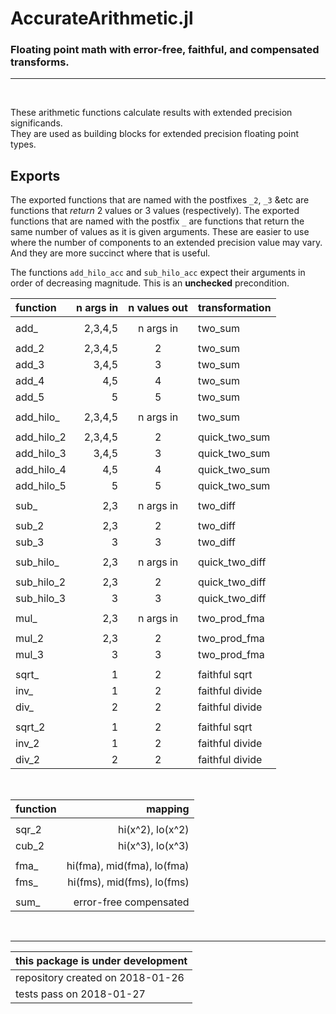 # AccurateArithmetic.jl

### Floating point math with error-free, faithful, and compensated transforms. 

-------
&nbsp;

These arithmetic functions calculate results with extended precision significands.    
They are used as building blocks for extended precision floating point types.

## Exports

The exported functions that are named with the postfixes `_2`, `_3` &etc
are functions that *return* 2 values or 3 values (respectively). The exported functions that are named with the postfix `_` are functions that return the same number of values as it is given arguments.  These are easier to use where the number of components to an extended precision value may vary. And they are more succinct where that is useful.

The functions `add_hilo_acc` and `sub_hilo_acc` expect their arguments in order of decreasing magnitude.  This is an __unchecked__ precondition.


| function     | n args in      | n values out | transformation |
|:-------------|---------------:|:------------:|:---------------|
|              |                |              |                |
| add_         | 2,3,4,5        | n args in    | two_sum        |
|              |                |              |                |
| add_2        | 2,3,4,5        | 2            | two_sum        |
| add_3        | 3,4,5          | 3            | two_sum        |
| add_4        | 4,5            | 4            | two_sum        |
| add_5        | 5              | 5            | two_sum        |
|              |                |              |                |
| add_hilo_    | 2,3,4,5        | n args in    | two_sum        |
|              |                |              |                |
| add_hilo_2   | 2,3,4,5        | 2            | quick_two_sum  |
| add_hilo_3   | 3,4,5          | 3            | quick_two_sum  |
| add_hilo_4   | 4,5            | 4            | quick_two_sum  |
| add_hilo_5   | 5              | 5            | quick_two_sum  |
|              |                |              |                |
| sub_         | 2,3            | n args in    | two_diff       |
|              |                |              |                |
| sub_2        | 2,3            | 2            | two_diff       |
| sub_3        | 3              | 3            | two_diff       |
|              |                |              |                |
| sub_hilo_    | 2,3            | n args in    | quick_two_diff |
|              |                |              |                |
| sub_hilo_2   | 2,3            | 2            | quick_two_diff |
| sub_hilo_3   | 3              | 3            | quick_two_diff |
|              |                |              |                |
| mul_         | 2,3            | n args in    | two_prod_fma   |
|              |                |              |                |
| mul_2        | 2,3            | 2            | two_prod_fma   |
| mul_3        | 3              | 3            | two_prod_fma   |
|              |                |              |                |
| sqrt_        | 1              | 2            | faithful sqrt  |
| inv_         | 1              | 2            | faithful divide |
| div_         | 2              | 2            | faithful divide |
|              |                |              |                |
| sqrt_2       | 1              | 2            | faithful sqrt  |
| inv_2        | 1              | 2            | faithful divide |
| div_2        | 2              | 2            | faithful divide |



&nbsp;

| function     | mapping        |
|:-------------|---------------:|
|              |                |
| sqr_2        | hi(x^2), lo(x^2) |
| cub_2        | hi(x^3), lo(x^3) |
|              |                |
| fma_         | hi(fma), mid(fma), lo(fma) |
| fms_         | hi(fms), mid(fms), lo(fms) |
|              |                |
| sum_         | error-free compensated |

&nbsp;

-----
    

| this package is under development |
|-----------------------------------|
| repository created on 2018-01-26  |
| tests pass on 2018-01-27          |
